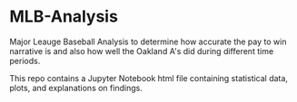 # MLB-Analysis
Major Leauge Baseball Analysis to determine how accurate the pay to win narrative is and also how well the Oakland A's did during different time periods. 

This repo contains a Jupyter Notebook html file containing statistical data, plots, and explanations on findings.
